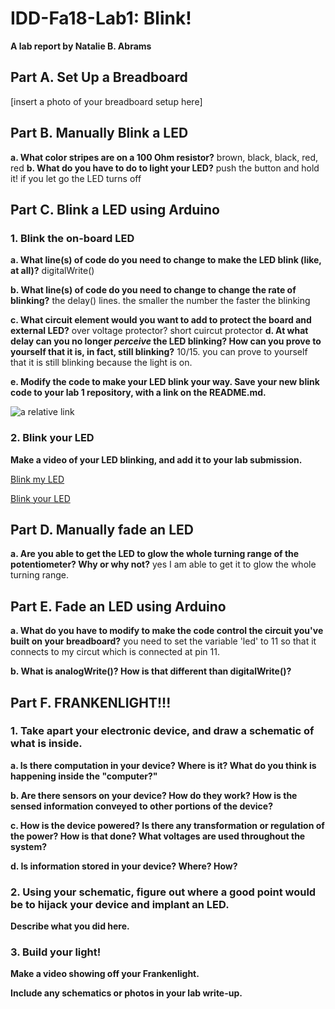 # IDD-Fa18-Lab1: Blink!

**A lab report by Natalie B. Abrams**

## Part A. Set Up a Breadboard

[insert a photo of your breadboard setup here]


## Part B. Manually Blink a LED

**a. What color stripes are on a 100 Ohm resistor?**
 brown, black, black, red, red
**b. What do you have to do to light your LED?**
push the button and hold it! if you let go the LED turns off

## Part C. Blink a LED using Arduino

### 1. Blink the on-board LED

**a. What line(s) of code do you need to change to make the LED blink (like, at all)?**
digitalWrite()

**b. What line(s) of code do you need to change to change the rate of blinking?**
the delay() lines. the smaller the number the faster the blinking

**c. What circuit element would you want to add to protect the board and external LED?**
 over voltage protector? short cuircut protector 
**d. At what delay can you no longer *perceive* the LED blinking? How can you prove to yourself that it is, in fact, still blinking?**
10/15. you can prove to yourself that it is still blinking because the light is on.

**e. Modify the code to make your LED blink your way. Save your new blink code to your lab 1 repository, with a link on the README.md.**

![a relative link](./myBlink.ino)


### 2. Blink your LED

**Make a video of your LED blinking, and add it to your lab submission.**

[Blink my LED](/blink_my_led.MOV)

[Blink your LED](/blink_your_led.MOV)

## Part D. Manually fade an LED

**a. Are you able to get the LED to glow the whole turning range of the potentiometer? Why or why not?**
yes I am able to get it to glow the whole turning range.

## Part E. Fade an LED using Arduino

**a. What do you have to modify to make the code control the circuit you've built on your breadboard?**
you need to set the variable 'led' to 11 so that it connects to my circut which is connected at pin 11.

**b. What is analogWrite()? How is that different than digitalWrite()?**


## Part F. FRANKENLIGHT!!!

### 1. Take apart your electronic device, and draw a schematic of what is inside. 

**a. Is there computation in your device? Where is it? What do you think is happening inside the "computer?"**

**b. Are there sensors on your device? How do they work? How is the sensed information conveyed to other portions of the device?**

**c. How is the device powered? Is there any transformation or regulation of the power? How is that done? What voltages are used throughout the system?**

**d. Is information stored in your device? Where? How?**

### 2. Using your schematic, figure out where a good point would be to hijack your device and implant an LED.

**Describe what you did here.**

### 3. Build your light!

**Make a video showing off your Frankenlight.**

**Include any schematics or photos in your lab write-up.**
